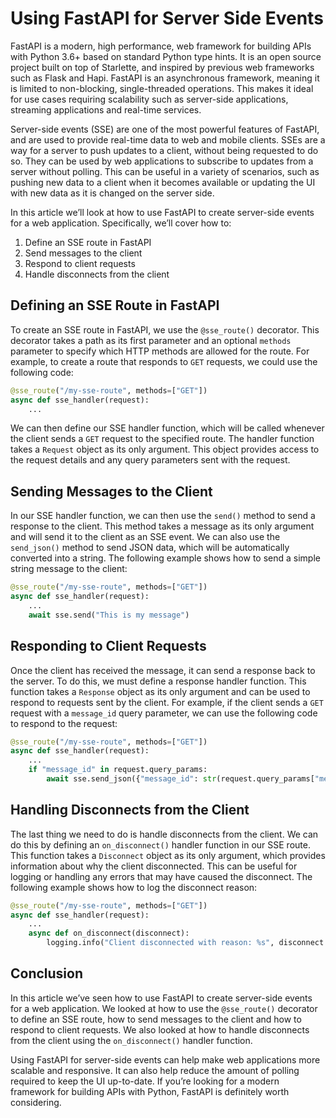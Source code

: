 # Using FastAPI for Server Side Events

FastAPI is a modern, high performance, web framework for building APIs with Python 3.6+ based on standard Python type hints. It is an open source project built on top of Starlette, and inspired by previous web frameworks such as Flask and Hapi. FastAPI is an asynchronous framework, meaning it is limited to non-blocking, single-threaded operations. This makes it ideal for use cases requiring scalability such as server-side applications, streaming applications and real-time services.

Server-side events (SSE) are one of the most powerful features of FastAPI, and are used to provide real-time data to web and mobile clients. SSEs are a way for a server to push updates to a client, without being requested to do so. They can be used by web applications to subscribe to updates from a server without polling. This can be useful in a variety of scenarios, such as pushing new data to a client when it becomes available or updating the UI with new data as it is changed on the server side.

In this article we’ll look at how to use FastAPI to create server-side events for a web application. Specifically, we’ll cover how to:

1. Define an SSE route in FastAPI
2. Send messages to the client
3. Respond to client requests
4. Handle disconnects from the client

## Defining an SSE Route in FastAPI

To create an SSE route in FastAPI, we use the `@sse_route()` decorator. This decorator takes a path as its first parameter and an optional `methods` parameter to specify which HTTP methods are allowed for the route. For example, to create a route that responds to `GET` requests, we could use the following code:

```python
@sse_route("/my-sse-route", methods=["GET"])
async def sse_handler(request):
    ...
```

We can then define our SSE handler function, which will be called whenever the client sends a `GET` request to the specified route. The handler function takes a `Request` object as its only argument. This object provides access to the request details and any query parameters sent with the request.

## Sending Messages to the Client

In our SSE handler function, we can then use the `send()` method to send a response to the client. This method takes a message as its only argument and will send it to the client as an SSE event. We can also use the `send_json()` method to send JSON data, which will be automatically converted into a string. The following example shows how to send a simple string message to the client:

```python
@sse_route("/my-sse-route", methods=["GET"])
async def sse_handler(request):
    ...
    await sse.send("This is my message")
```

## Responding to Client Requests

Once the client has received the message, it can send a response back to the server. To do this, we must define a response handler function. This function takes a `Response` object as its only argument and can be used to respond to requests sent by the client. For example, if the client sends a `GET` request with a `message_id` query parameter, we can use the following code to respond to the request:

```python
@sse_route("/my-sse-route", methods=["GET"])
async def sse_handler(request):
    ...
    if "message_id" in request.query_params:
        await sse.send_json({"message_id": str(request.query_params["message_id"])})
```

## Handling Disconnects from the Client

The last thing we need to do is handle disconnects from the client. We can do this by defining an `on_disconnect()` handler function in our SSE route. This function takes a `Disconnect` object as its only argument, which provides information about why the client disconnected. This can be useful for logging or handling any errors that may have caused the disconnect. The following example shows how to log the disconnect reason:

```python
@sse_route("/my-sse-route", methods=["GET"])
async def sse_handler(request):
    ...
    async def on_disconnect(disconnect):
        logging.info("Client disconnected with reason: %s", disconnect.reason)
```

## Conclusion

In this article we’ve seen how to use FastAPI to create server-side events for a web application. We looked at how to use the `@sse_route()` decorator to define an SSE route, how to send messages to the client and how to respond to client requests. We also looked at how to handle disconnects from the client using the `on_disconnect()` handler function.

Using FastAPI for server-side events can help make web applications more scalable and responsive. It can also help reduce the amount of polling required to keep the UI up-to-date. If you’re looking for a modern framework for building APIs with Python, FastAPI is definitely worth considering.
